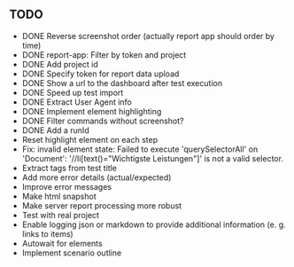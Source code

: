 ## TODO

- DONE Reverse screenshot order (actually report app should order by time)
- DONE report-app: Filter by token and project
- DONE Add project id
- DONE Specify token for report data upload
- DONE Show a url to the dashboard after test execution
- DONE Speed up test import
- DONE Extract User Agent info
- DONE Implement element highlighting
- DONE Filter commands without screenshot?
- DONE Add a runId
- Reset highlight element on each step
- Fix: invalid element state: Failed to execute 'querySelectorAll' on 'Document': '//li[text()="Wichtigste Leistungen"]' is not a valid selector.
- Extract tags from test title
- Add more error details (actual/expected)
- Improve error messages
- Make html snapshot
- Make server report processing more robust
- Test with real project
- Enable logging json or markdown to provide additional information (e. g. links to items)
- Autowait for elements
- Implement scenario outline
